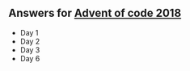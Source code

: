 ## Answers for [Advent of code 2018](https://adventofcode.com/2018)

* Day 1
* Day 2
* Day 3
* Day 6

